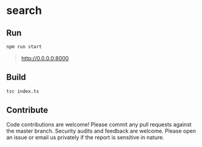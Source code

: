 # search

## Run
```bash
npm run start
```
> http://0.0.0.0:8000

## Build
```bash
tsc index.ts
```

## Contribute
Code contributions are welcome! Please commit any pull requests against the master branch. Security audits and feedback are welcome. Please open an issue or email us privately if the report is sensitive in nature.
<br clear="left"/>
